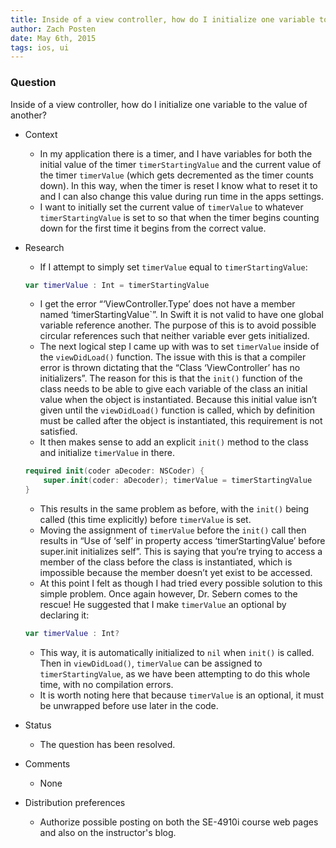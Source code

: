 ```yaml
---
title: Inside of a view controller, how do I initialize one variable to the value of another?
author: Zach Posten
date: May 6th, 2015
tags: ios, ui
---
```


### Question
Inside of a view controller, how do I initialize one variable to the value of another?

*	Context
	*	In my application there is a timer, and I have variables for both the initial value of the timer `timerStartingValue` and the current value of the timer `timerValue` (which gets decremented as the timer counts down).  In this way, when the timer is reset I know what to reset it to and I can also change this value during run time in the apps settings.
	*	I want to initially set the current value of `timerValue` to whatever `timerStartingValue` is set to so that when the timer begins counting down for the first time it begins from the correct value.

*	Research
	*	If I attempt to simply set `timerValue` equal to `timerStartingValue`:

	```swift
	var timerValue : Int = timerStartingValue
	```

	*	I get the error “‘ViewController.Type’ does not have a member named ‘timerStartingValue`”.  In Swift it is not valid to have one global variable reference another.  The purpose of this is to avoid possible circular references such that neither variable ever gets initialized.
	*	The next logical step I came up with was to set `timerValue` inside of the `viewDidLoad()` function.  The issue with this is that a compiler error is thrown dictating that the “Class ‘ViewController’ has no initializers”.  The reason for this is that the `init()` function of the class needs to be able to give each variable of the class an initial value when the object is instantiated.  Because this initial value isn’t given until the `viewDidLoad()` function is called, which by definition must be called after the object is instantiated, this requirement is not satisfied.
	*	It then makes sense to add an explicit `init()` method to the class and initialize `timerValue` in there.

	```swift
	required init(coder aDecoder: NSCoder) {
	    super.init(coder: aDecoder); timerValue = timerStartingValue
    }
	```

	*	This results in the same problem as before, with the `init()` being called (this time explicitly) before `timerValue` is set.
	*	Moving the assignment of `timerValue` before the `init()` call then results in “Use of ‘self’ in property access ‘timerStartingValue’ before super.init initializes self”.  This is saying that you’re trying to access a member of the class before the class is instantiated, which is impossible because the member doesn’t yet exist to be accessed.
	*	At this point I felt as though I had tried every possible solution to this simple problem.  Once again however, Dr. Sebern comes to the rescue!  He suggested that I make `timerValue` an optional by declaring it:

	```swift
	var timerValue : Int?
	```

	*	This way, it is automatically initialized to `nil` when `init()` is called.  Then in `viewDidLoad()`,  `timerValue` can be assigned to `timerStartingValue`, as we have been attempting to do this whole time, with no compilation errors.
	*	It is worth noting here that because `timerValue` is an optional, it must be unwrapped before use later in the code.

*	Status
	*	The question has been resolved.
*	Comments
	*	None

*	Distribution preferences
	*	Authorize possible posting on both the SE-4910i course web pages and also on the instructor's blog.
